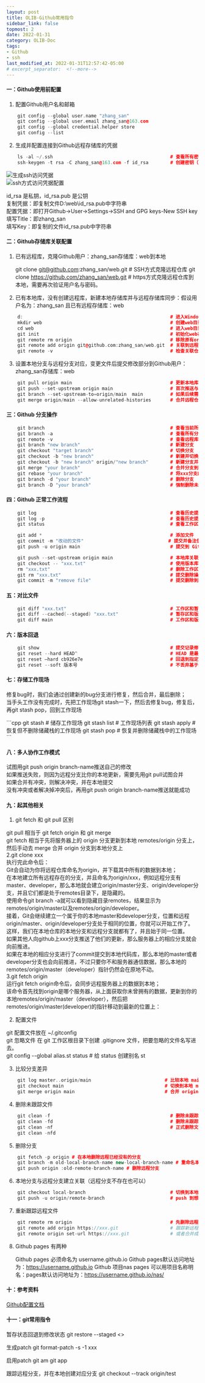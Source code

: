 ```yaml
---
layout: post
title: OLIB-Github常用指令
sidebar_link: false
topmost: 2
date: 2022-01-31
category: OLIB-Doc
tags:
- Github 
- ssh
last_modified_at: 2022-01-31T12:57:42-05:00
# excerpt_separator:  <!--more-->
---
```


#### 一：Github使用前配置
1. 配置Github用户名和邮箱<br>

```cpp
    git config --global user.name "zhang_san"
    git config --global user.email zhang_san@163.com
    git config --global credential.helper store
    git config --list
```

2. 生成并配置连接到Github远程存储库的凭据<br>
```cpp
    ls -al ~/.ssh                                           # 查看所有密钥
    ssh-keygen -t rsa -C zhang_san@163.com -f id_rsa        # 创建密钥（此命令需要敲两次回车键）
```

![生成ssh访问凭据](/assets/images/home/ssh_cfg_init_0.png)<br>
![ssh方式访问凭据配置](/assets/images/home/ssh_cfg.png)<br>
<p>
    id_rsa 是私钥，id_rsa.pub 是公钥<br>
    复制凭据：即复制文件D:\web\id_rsa.pub中字符串<br>
    配置凭据：即打开Github->User->Settings->SSH and GPG keys-New SSH key<br>
    填写Title：即zhang_san<br>
    填写Key：即复制的文件id_rsa.pub中字符串<br>
</p>

#### 二：Github存储库关联配置
1. 已有远程库，克隆Github用户：zhang_san存储库：web到本地<br>

    git clone git@github.com:zhang_san/web.git              # SSH方式克隆远程仓库
    git clone https://github.com/zhang_san/web.git          # https方式克隆远程仓库到本地，需要再次验证用户名与密码。

2. 已有本地库，没有创建远程库，新建本地存储库并与远程存储库同步：假设用户名为：zhang_san 且已有远程存储库：web
```cpp
    d:                                                      # 进入Windows D盘根目录
    mkdir web                                               # 创建web目录
    cd web                                                  # 进入web目录
    git init                                                # 初始化web存储库
    git remote rm origin                                    # 移除原有origin
    git remote add origin git@github.com:zhang_san/web.git  # 关联到远程仓库
    git remote -v                                           # 检查关联仓库是否成功
```
3. 设置本地分支与远程分支对应，变更文件后提交修改部分到Github用户：zhang_san存储库：web
```cpp
    git pull origin main                                    # 更新本地库
    git push --set-upstream origin main                     # 首次推送与远程库关联
    git branch --set-upstream-to=origin/main  main          # 如果后续需要更改，再次设置分支为main分支
    git merge origin/main --allow-unrelated-histories       # 合并远程仓库到本地文件
```
#### 三：Github 分支操作
```cpp
    git branch                                              # 查看当前所在分支
    git branch -a                                           # 查看所有分支
    git remote -v                                           # 查看远程库信息
    git branch "new branch"                                 # 新建分支
    git checkout "target branch"                            # 切换分支
    git checkout -b "new branch"                            # 新建并切换到新分支
    git checkout -b "new branch" origin/"new branch"        # 新建分支并和远程分支进行关联
    git merge "your branch"                                 # 合并分支到当前所处分支上
    git rebase "your branch"                                # 将xxx分支内容合并到当前分支，并不产生记录
    git branch -d "your branch"                             # 删除分支
    git branch -D "your branch"                             # 强制删除未 commit 的分支
```
#### 四：Github 正常工作流程
```cpp
    git log                                                 # 查看历史提交记录
    git log -p                                              # 查看历史提交记录，并比较差异
    git status                                              # 查看工作区状态

    git add *                                               # 添加文件
    git commit -m "改动的文件"                               # 提交并备注信息
    git push -u origin main                                 # 提交到 Github main分支

    git push --set-upstream origin main                     # 本地库关联远程库
    git checkout -- "xxx.txt"                               # 使用版本库中的文件或者暂存区中的文件替换工作区的文件，让文件回到最近一次 git commit 或 git add 时的状态
    rm "xxx.txt"                                            # 删除工作区中的文件
    git rm "xxx.txt"                                        # 提交删除操作到暂存区
    git commit -m "remove file"                             # 提交删除到版本库，在版本库中彻底删除文件
```
#### 五：对比文件
```cpp
    git diff "xxx.txt"                                      # 工作区和暂存区之间差异对比
    git diff --cached(--staged) "xxx.txt"                   # 暂存区和版本库之间差异对比
    git diff main                                           # 工作区和版本库之间差异对比
```
#### 六：版本回退
```cpp
    git show                                                # 提交记录修改查看
    git reset --hard HEAD^                                  # HEAD 是最新版本，HEAD^ 是上一个版本
    git reset –hard cb926e7e                                # 回退到指定id，git log 查看版本id，版本id不用全部输入，取头几位就可以
    git reset --soft 版本号                                  # 不丢弃基于此版本之后的修改
```

#### 七：存储工作现场
<p>
    修复bug时，我们会通过创建新的bug分支进行修复，然后合并，最后删除；<br>
    当手头工作没有完成时，先把工作现场git stash一下，然后去修复bug，修复后，再git stash pop，回到工作现场<br>
</p>
```cpp
    git stash                                               # 储存工作现场
    git stash list                                          # 工作现场列表
    git stash apply                                         # 恢复但不删除储藏栈的工作现场
    git stash pop                                           # 恢复并删除储藏栈中的工作现场
```

#### 八：多人协作工作模式
<p>
    试图用git push origin branch-name推送自己的修改<br>
    如果推送失败，则因为远程分支比你的本地更新，需要先用git pull试图合并<br>
    如果合并有冲突，则解决冲突，并在本地提交<br>
    没有冲突或者解决掉冲突后，再用git push origin branch-name推送就能成功<br>
</p>

#### 九：起其他相关
1. git fetch 和 git pull 区别<br>
<p>
    git pull 相当于 git fetch origin 和 git merge<br>
    git fetch 相当于先将服务器上的 origin 分支更新到本地 remotes/origin 分支上，然后手动去 merge 合并 origin 分支到本地分支上<br>
    2.git clone xxx<br>
    执行完此命令后：<br>
    Git会自动为你将远程仓库命名为origin，并下载其中所有的数据到本地；<br>
    在本地建立所有远程存在的分支，并且命名为origin/xxx，例如远程分支有master、developer，那么本地就会建立origin/master分支、origin/developer分支，并且它们都是处于remotes目录下，是隐藏的。<br>
    使用命令git branch -a就可以看到隐藏目录remotes，结果显示为remotes/origin/master以及remotes/origin/developer。<br>
    接着，Git会继续建立一个属于你的本地master和developer分支，位置和远程origin/master、origin/developer分支处于相同的位置，你就可以开始工作了。<br>
    这样，我们在本地仓库的本地分支和远程分支就都有了，并且始于同一位置。<br>
    如果其他人向github上xxx分支推送了他们的更新，那么服务器上的相应分支就会向前推进。<br>
    如果在本地的相应分支进行了commit提交到本地代码库，那么本地的master或者developer分支也会向前推进，不过只要你不和服务器通信数据，那么本地的remotes/origin/master（developer）指针仍然会在原地不动。<br>
    3.git fetch origin<br>
    运行git fetch origin命令后，会同步远程服务器上的数据到本地；<br>
    该命令首先找到origin是哪个服务器，从上面获取你未曾拥有的数据，更新到你的本地remotes/origin/master（developer），然后把remotes/origin/master(developer)的指针移动到最新的位置上：<br>
</p>

2. 配置文件<br>
<p>
    git 配置文件放在 ~/.gitconfig <br>
    git 忽略文件 在 git 工作区根目录下创建 .gitignore 文件，把要忽略的文件名写进去。<br>
    git config --global alias.st status # 给 status 创建别名 st<br>
</p>

3. 比较分支差异<br>
```cpp
    git log master..origin/main                           # 比较本地 main 分支和 origin/main 分支有什么区别
    git checkout main                                     # 切换到本地 main 分支下
    git merge origin main                                 # 合并 origin/main 分支到本地 main 分支
```
4. 删除未跟踪文件<br>
```cpp
    git clean -f                                            # 删除未跟踪文件
    git clean -fd                                           # 删除未跟踪文件目录
    git clean -nf                                           # 正式删除文件以前先查看哪些会被删除
    git clean -nfd
```
5. 删除分支<br>
```cpp
    git fetch -p origin # 在本地删除远程已经没有的分支
    git branch -m old-local-branch-name new-local-branch-name # 重命名本地分支
    git push origin :old-remote-branch-name # 删除远程分支
```
6. 本地分支与远程分支建立关联（远程分支不存在也可以）<br>
```cpp
    git checkout local-branch                               # 切换到本地分支
    git push -u origin/remote-branch                        # push 到想要建立关联的远程分支
```
7. 重新跟踪远程文件<br>
```cpp
    git remote rm origin                                    # 先删除远程文件
    git remote add origin https://xxx.git                   # 跟踪新远程文件
    git remote origin set-url https://xxx.git               # 或者合并成一条命令
```
8. Github pages 有两种

    Github pages 必须命名为 username.github.io Github pages默认访问地址为：https://username.github.io
    Github 项目nas pages 可以用项目名称明名：pages默认访问地址为：https://username.github.io/nas/

#### 十：参考资料
[Github配置文档](https://git-scm.com/book/en/v2)

#### 十一：git常用指令


暂存状态回退到修改状态
git restore --staged <>

生成patch
git format-patch -s -1 xxx

启用patch
git am
git app

跟踪远程分支，并在本地创建对应分支
git checkout --track origin/test


